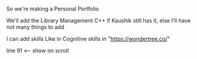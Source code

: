 So we're making a Personal Portfolio

We'll add the Library Management C++ if Kaushik still has it, else I'll have not many things to add

I can add skills
Like in Cognitive skills in "https://wondertree.co/"


line 91 <-- show on scroll 